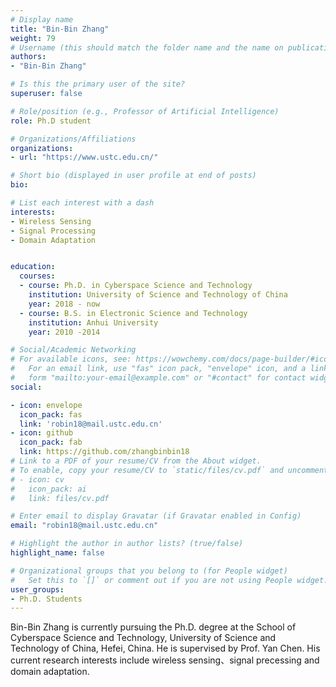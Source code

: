 ```yaml
---
# Display name
title: "Bin-Bin Zhang"
weight: 79
# Username (this should match the folder name and the name on publications)
authors:
- "Bin-Bin Zhang"

# Is this the primary user of the site?
superuser: false

# Role/position (e.g., Professor of Artificial Intelligence)
role: Ph.D student

# Organizations/Affiliations
organizations:
- url: "https://www.ustc.edu.cn/"

# Short bio (displayed in user profile at end of posts)
bio:

# List each interest with a dash
interests:
- Wireless Sensing
- Signal Processing
- Domain Adaptation 


education:
  courses:
  - course: Ph.D. in Cyberspace Science and Technology
    institution: University of Science and Technology of China
    year: 2018 - now
  - course: B.S. in Electronic Science and Technology
    institution: Anhui University
    year: 2010 -2014

# Social/Academic Networking
# For available icons, see: https://wowchemy.com/docs/page-builder/#icons
#   For an email link, use "fas" icon pack, "envelope" icon, and a link in the
#   form "mailto:your-email@example.com" or "#contact" for contact widget.
social:

- icon: envelope
  icon_pack: fas
  link: 'robin18@mail.ustc.edu.cn'
- icon: github
  icon_pack: fab
  link: https://github.com/zhangbinbin18
# Link to a PDF of your resume/CV from the About widget.
# To enable, copy your resume/CV to `static/files/cv.pdf` and uncomment the lines below.
# - icon: cv
#   icon_pack: ai
#   link: files/cv.pdf

# Enter email to display Gravatar (if Gravatar enabled in Config)
email: "robin18@mail.ustc.edu.cn"

# Highlight the author in author lists? (true/false)
highlight_name: false

# Organizational groups that you belong to (for People widget)
#   Set this to `[]` or comment out if you are not using People widget.
user_groups:
- Ph.D. Students
---
```


Bin-Bin Zhang is currently pursuing the Ph.D. degree at the School of Cyberspace Science and Technology, University of Science and Technology of China, Hefei, China. He is supervised by Prof. Yan Chen. His current research interests include wireless sensing、signal precessing and domain adaptation.
